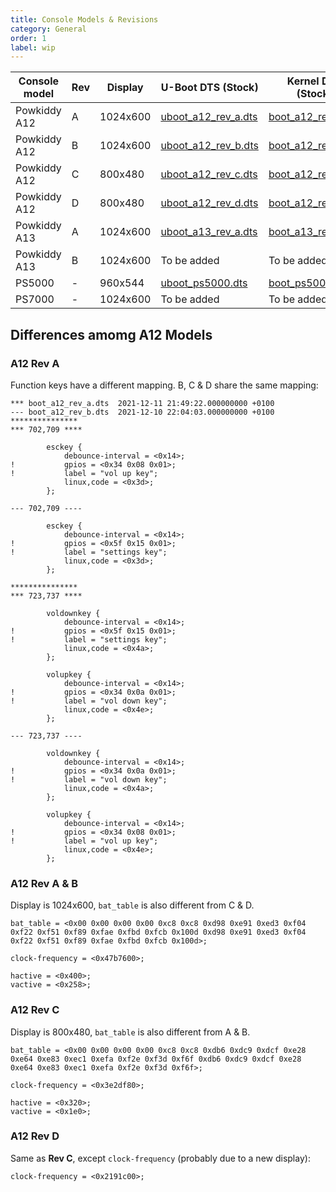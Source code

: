 ```yaml
---
title: Console Models & Revisions
category: General
order: 1
label: wip
---
```


| Console model | Rev | Display  | U-Boot DTS (Stock)    | Kernel DTS (Stock)  |
| ------------- | --- | -------- | --------------------- | ------------------- |
| Powkiddy A12  | A   | 1024x600 | [uboot_a12_rev_a.dts] | [boot_a12_rev_a.dts] |
| Powkiddy A12  | B   | 1024x600 | [uboot_a12_rev_b.dts] | [boot_a12_rev_b.dts] |
| Powkiddy A12  | C   | 800x480  | [uboot_a12_rev_c.dts] | [boot_a12_rev_c.dts] |
| Powkiddy A12  | D   | 800x480  | [uboot_a12_rev_d.dts] | [boot_a12_rev_d.dts] |
| Powkiddy A13  | A   | 1024x600 | [uboot_a13_rev_a.dts] | [boot_a13_rev_a.dts] |
| Powkiddy A13  | B   | 1024x600 | To be added           | To be added          |
| PS5000        | -   | 960x544  | [uboot_ps5000.dts]    | [boot_ps5000.dts]    |
| PS7000        | -   | 1024x600 | To be added           | To be added          |

[uboot_a12_rev_a.dts]: /files/dts/uboot_a12_rev_a.dts
[uboot_a12_rev_b.dts]: /files/dts/uboot_a12_rev_b.dts
[uboot_a12_rev_c.dts]: /files/dts/uboot_a12_rev_c.dts
[uboot_a12_rev_d.dts]: /files/dts/uboot_a12_rev_d.dts
[uboot_a13_rev_a.dts]: /files/dts/uboot_a13_rev_a.dts
[uboot_ps5000.dts]: /files/dts/uboot_ps5000.dts
[boot_a12_rev_a.dts]: /files/dts/boot_a12_rev_a.dts
[boot_a12_rev_b.dts]: /files/dts/boot_a12_rev_b.dts
[boot_a12_rev_c.dts]: /files/dts/boot_a12_rev_c.dts
[boot_a12_rev_d.dts]: /files/dts/boot_a12_rev_d.dts
[boot_a13_rev_a.dts]: /files/dts/boot_a13_rev_a.dts
[boot_ps5000.dts]: /files/dts/boot_ps5000.dts

## Differences amomg A12 Models

### A12 Rev A
Function keys have a different mapping. B, C & D share the same mapping:
```shell
*** boot_a12_rev_a.dts	2021-12-11 21:49:22.000000000 +0100
--- boot_a12_rev_b.dts	2021-12-10 22:04:03.000000000 +0100
***************
*** 702,709 ****

  		esckey {
  			debounce-interval = <0x14>;
! 			gpios = <0x34 0x08 0x01>;
! 			label = "vol up key";
  			linux,code = <0x3d>;
  		};

--- 702,709 ----

  		esckey {
  			debounce-interval = <0x14>;
! 			gpios = <0x5f 0x15 0x01>;
! 			label = "settings key";
  			linux,code = <0x3d>;
  		};

***************
*** 723,737 ****

  		voldownkey {
  			debounce-interval = <0x14>;
! 			gpios = <0x5f 0x15 0x01>;
! 			label = "settings key";
  			linux,code = <0x4a>;
  		};

  		volupkey {
  			debounce-interval = <0x14>;
! 			gpios = <0x34 0x0a 0x01>;
! 			label = "vol down key";
  			linux,code = <0x4e>;
  		};

--- 723,737 ----

  		voldownkey {
  			debounce-interval = <0x14>;
! 			gpios = <0x34 0x0a 0x01>;
! 			label = "vol down key";
  			linux,code = <0x4a>;
  		};

  		volupkey {
  			debounce-interval = <0x14>;
! 			gpios = <0x34 0x08 0x01>;
! 			label = "vol up key";
  			linux,code = <0x4e>;
  		};
```

### A12 Rev A & B
Display is 1024x600, `bat_table` is also different from C & D.
```shell
bat_table = <0x00 0x00 0x00 0x00 0xc8 0xc8 0xd98 0xe91 0xed3 0xf04 0xf22 0xf51 0xf89 0xfae 0xfbd 0xfcb 0x100d 0xd98 0xe91 0xed3 0xf04 0xf22 0xf51 0xf89 0xfae 0xfbd 0xfcb 0x100d>;

clock-frequency = <0x47b7600>;

hactive = <0x400>;
vactive = <0x258>;
```

### A12 Rev C
Display is 800x480, `bat_table` is also different from A & B.
```shell
bat_table = <0x00 0x00 0x00 0x00 0xc8 0xc8 0xdb6 0xdc9 0xdcf 0xe28 0xe64 0xe83 0xec1 0xefa 0xf2e 0xf3d 0xf6f 0xdb6 0xdc9 0xdcf 0xe28 0xe64 0xe83 0xec1 0xefa 0xf2e 0xf3d 0xf6f>;

clock-frequency = <0x3e2df80>;

hactive = <0x320>;
vactive = <0x1e0>;
```

### A12 Rev D
Same as **Rev C**, except `clock-frequency` (probably due to a new display):
```shell
clock-frequency = <0x2191c00>;
```
